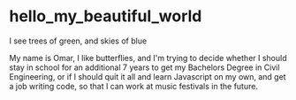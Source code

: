 # hello_my_beautiful_world
I see trees of green, and skies of blue

My name is Omar, I like butterflies, and I'm trying to decide whether I should stay in school for an additional 7 years to get my Bachelors Degree in Civil Engineering, or if I should quit it all and learn Javascript on my own, and get a job writing code, so that I can work at music festivals in the future. 

